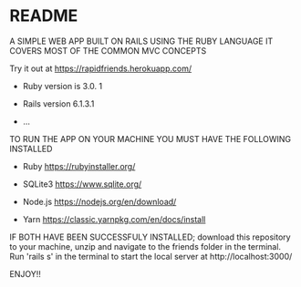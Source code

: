 # README

A SIMPLE WEB APP BUILT ON RAILS USING THE RUBY LANGUAGE
IT COVERS MOST OF THE COMMON MVC CONCEPTS

Try it out at https://rapidfriends.herokuapp.com/

* Ruby version is 3.0. 1

* Rails version 6.1.3.1

* ...

TO RUN THE APP ON YOUR MACHINE YOU MUST HAVE THE FOLLOWING INSTALLED

  * Ruby https://rubyinstaller.org/

  * SQLite3 https://www.sqlite.org/

  * Node.js https://nodejs.org/en/download/

  * Yarn  https://classic.yarnpkg.com/en/docs/install

IF BOTH HAVE BEEN SUCCESSFULY INSTALLED;
  download this repository to your machine, unzip and navigate to the friends
  folder in the terminal. Run 'rails  s' in the terminal to start the local server at http://localhost:3000/

  ENJOY!!  
